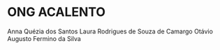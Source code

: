 # ONG ACALENTO

Anna Quézia dos Santos
Laura Rodrigues de Souza de Camargo
Otávio Augusto Fermino da Silva
